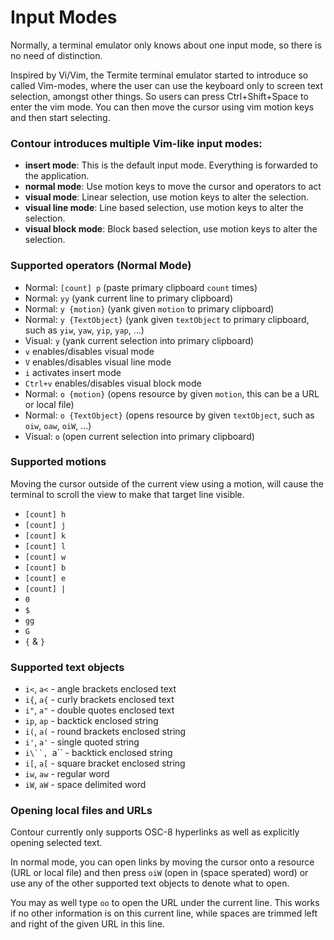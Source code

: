 # Input Modes

Normally, a terminal emulator only knows about one input mode, so
there is no need of distinction.

Inspired by Vi/Vim, the Termite terminal emulator started to introduce
so called Vim-modes, where the user can use the keyboard only to
screen text selection, amongst other things. So users can press
Ctrl+Shift+Space to enter the vim mode. You can then move the cursor
using vim motion keys and then start selecting.

### Contour introduces multiple Vim-like input modes:

- **insert mode**: This is the default input mode. Everything is forwarded to the application.
- **normal mode**: Use motion keys to move the cursor and operators to act
- **visual mode**: Linear selection, use motion keys to alter the selection.
- **visual line mode**: Line based selection, use motion keys to alter the selection.
- **visual block mode**: Block based selection, use motion keys to alter the selection.

### Supported operators (Normal Mode)

- Normal: `[count] p` (paste primary clipboard `count` times)
- Normal: `yy` (yank current line to primary clipboard)
- Normal: `y {motion}` (yank given `motion` to primary clipboard)
- Normal: `y {TextObject}` (yank given `textObject` to primary clipboard, such as `yiw`, `yaw`, `yip`, `yap`, ...)
- Visual: `y` (yank current selection into primary clipboard)
- `v` enables/disables visual mode
- `V` enables/disables visual line mode
- `i` activates insert mode
- `Ctrl+v` enables/disables visual block mode
- Normal: `o {motion}` (opens resource by given `motion`, this can be a URL or local file)
- Normal: `o {TextObject}` (opens resource by given `textObject`, such as `oiw`, `oaw`, `oiW`, ...)
- Visual: `o` (open current selection into primary clipboard)

### Supported motions

Moving the cursor outside of the current view using a motion, will cause
the terminal to scroll the view to make that target line visible.

- `[count] h`
- `[count] j`
- `[count] k`
- `[count] l`
- `[count] w`
- `[count] b`
- `[count] e`
- `[count] |`
- `0`
- `$`
- `gg`
- `G`
- `{` & `}`

### Supported text objects

- `i<`, `a<` - angle brackets enclosed text
- `i{`, `a{` - curly brackets enclosed text
- `i"`, `a"` - double quotes enclosed text
- `ip`, `ap` - backtick enclosed string
- `i(`, `a(` - round brackets enclosed string
- `i'`, `a'` - single quoted string
- `i\``, `a\`` - backtick enclosed string
- `i[`, `a[` - square bracket enclosed string
- `iw`, `aw` - regular word
- `iW`, `aW` - space delimited word

### Opening local files and URLs

Contour currently only supports OSC-8 hyperlinks as well as explicitly opening selected text.

In normal mode, you can open links by moving the cursor onto a resource (URL or local file) and
then press `oiW` (open in (space sperated) word) or use any of the other supported text objects
to denote what to open.

You may as well type `oo` to open the URL under the current line. This works if no other information
is on this current line, while spaces are trimmed left and right of the given URL in this line.
